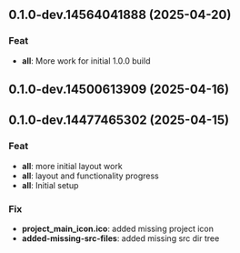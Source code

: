 ## 0.1.0-dev.14564041888 (2025-04-20)

### Feat

- **all**: More work for initial 1.0.0 build

## 0.1.0-dev.14500613909 (2025-04-16)

## 0.1.0-dev.14477465302 (2025-04-15)

### Feat

- **all**: more initial layout work
- **all**: layout and functionality progress
- **all**: Initial setup

### Fix

- **project_main_icon.ico**: added missing project icon
- **added-missing-src-files**: added missing src dir tree
